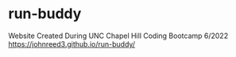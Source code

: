 # run-buddy
Website Created During UNC Chapel Hill Coding Bootcamp 6/2022
https://johnreed3.github.io/run-buddy/

